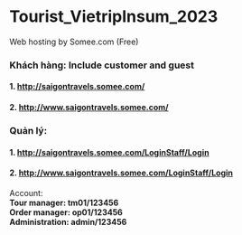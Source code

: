 # Tourist_VietripInsum_2023
Web hosting by Somee.com (Free)
### Khách hàng: Include customer and guest
####             1. http://saigontravels.somee.com/
####             2. http://www.saigontravels.somee.com/
### Quản lý:     
####             1. http://saigontravels.somee.com/LoginStaff/Login
####             2. http://www.saigontravels.somee.com/LoginStaff/Login
<p>
  Account: <br>
  <b>Tour manager: tm01/123456 </b> <br>
  <b>Order manager: op01/123456 </b> <br>
  <b>Administration: admin/123456 </b> <br>
</p>
